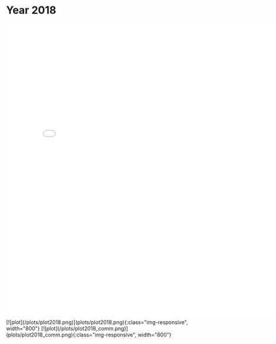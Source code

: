 # Year 2018
<embed type="text/html" src="plots/plot2018_750.html" width="800" height="800">
<div class="flourish-embed flourish-network" data-src="visualisation/8144602"><script src="https://public.flourish.studio/resources/embed.js"></script></div>
[![plot](/plots/plot2018.png)](plots/plot2018.png){:class="img-responsive", width="800"}
[![plot](/plots/plot2018_comm.png)](plots/plot2018_comm.png){:class="img-responsive", width="800"}
